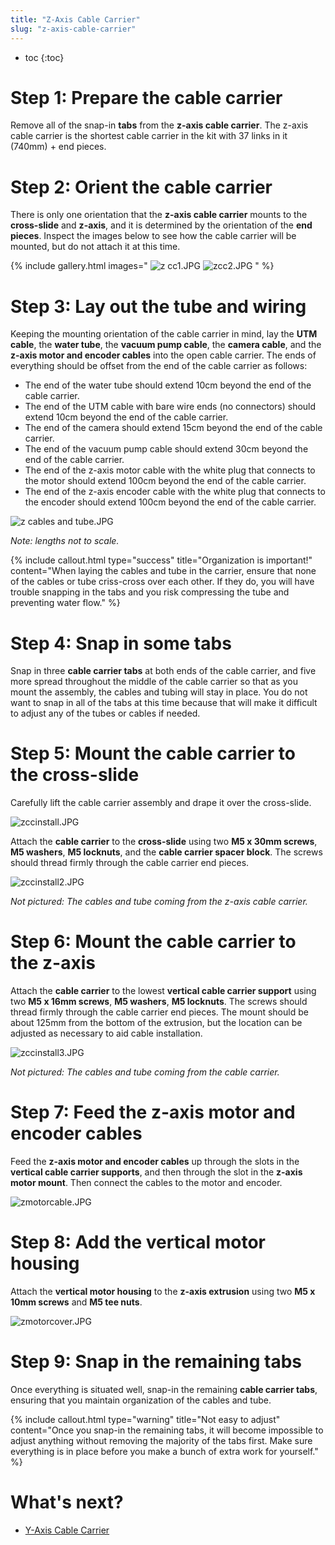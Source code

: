 ```yaml
---
title: "Z-Axis Cable Carrier"
slug: "z-axis-cable-carrier"
---
```


* toc
{:toc}


# Step 1: Prepare the cable carrier

Remove all of the snap-in **tabs** from the **z-axis cable carrier**. The z-axis cable carrier is the shortest cable carrier in the kit with 37 links in it (740mm) + end pieces.

# Step 2: Orient the cable carrier

There is only one orientation that the **z-axis cable carrier** mounts to the **cross-slide** and **z-axis**, and it is determined by the orientation of the **end pieces**. Inspect the images below to see how the cable carrier will be mounted, but do not attach it at this time.

{% include gallery.html images="
![z cc1.JPG](_images/z_cc1.JPG)
![zcc2.JPG](_images/zcc2.JPG)
" %}

# Step 3: Lay out the tube and wiring

Keeping the mounting orientation of the cable carrier in mind, lay the **UTM cable**, the **water tube**, the **vacuum pump cable**, the **camera cable**, and the **z-axis motor and encoder cables** into the open cable carrier. The ends of everything should be offset from the end of the cable carrier as follows:

  * The end of the water tube should extend 10cm beyond the end of the cable carrier.
  * The end of the UTM cable with bare wire ends (no connectors) should extend 10cm beyond the end of the cable carrier.
  * The end of the camera should extend 15cm beyond the end of the cable carrier.
  * The end of the vacuum pump cable should extend 30cm beyond the end of the cable carrier.
  * The end of the z-axis motor cable with the white plug that connects to the motor should extend 100cm beyond the end of the cable carrier.
  * The end of the z-axis encoder cable with the white plug that connects to the encoder should extend 100cm beyond the end of the cable carrier.

![z cables and tube.JPG](_images/z_cables_and_tube.JPG)

_Note: lengths not to scale._



{%
include callout.html
type="success"
title="Organization is important!"
content="When laying the cables and tube in the carrier, ensure that none of the cables or tube criss-cross over each other. If they do, you will have trouble snapping in the tabs and you risk compressing the tube and preventing water flow."
%}









# Step 4: Snap in some tabs

Snap in three **cable carrier tabs** at both ends of the cable carrier, and five more spread throughout the middle of the cable carrier so that as you mount the assembly, the cables and tubing will stay in place. You do not want to snap in all of the tabs at this time because that will make it difficult to adjust any of the tubes or cables if needed.

# Step 5: Mount the cable carrier to the cross-slide

Carefully lift the cable carrier assembly and drape it over the cross-slide.

![zccinstall.JPG](_images/zccinstall.JPG)

Attach the **cable carrier** to the **cross-slide** using two **M5 x 30mm screws**, **M5 washers**, **M5 locknuts**, and the **cable carrier spacer block**. The screws should thread firmly through the cable carrier end pieces.

![zccinstall2.JPG](_images/zccinstall2.JPG)

_Not pictured: The cables and tube coming from the z-axis cable carrier._



# Step 6: Mount the cable carrier to the z-axis

Attach the **cable carrier** to the lowest **vertical cable carrier support** using two **M5 x 16mm screws**, **M5 washers**, **M5 locknuts**. The screws should thread firmly through the cable carrier end pieces. The mount should be about 125mm from the bottom of the extrusion, but the location can be adjusted as necessary to aid cable installation.

![zccinstall3.JPG](_images/zccinstall3.JPG)

_Not pictured: The cables and tube coming from the cable carrier._



# Step 7: Feed the z-axis motor and encoder cables

Feed the **z-axis motor and encoder cables** up through the slots in the **vertical cable carrier supports**, and then through the slot in the **z-axis motor mount**. Then connect the cables to the motor and encoder.

![zmotorcable.JPG](_images/zmotorcable.JPG)



# Step 8: Add the vertical motor housing

Attach the **vertical motor housing** to the **z-axis extrusion** using two **M5 x 10mm screws** and **M5 tee nuts**.

![zmotorcover.JPG](_images/zmotorcover.JPG)



# Step 9: Snap in the remaining tabs

Once everything is situated well, snap-in the remaining **cable carrier tabs**, ensuring that you maintain organization of the cables and tube.

{%
include callout.html
type="warning"
title="Not easy to adjust"
content="Once you snap-in the remaining tabs, it will become impossible to adjust anything without removing the majority of the tabs first. Make sure everything is in place before you make a bunch of extra work for yourself."
%}


# What's next?

 * [Y-Axis Cable Carrier](y-axis-cable-carrier.md)
